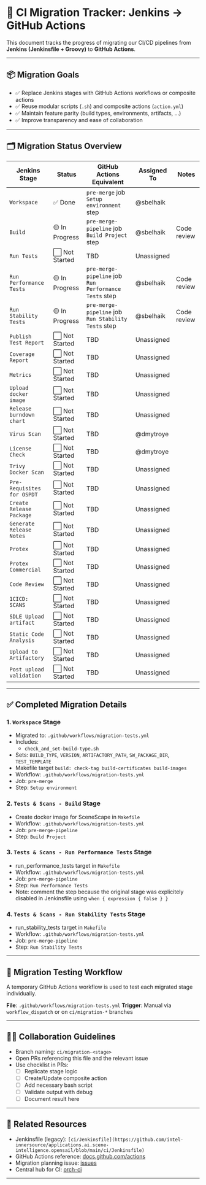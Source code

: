 # 🧭 CI Migration Tracker: Jenkins → GitHub Actions

This document tracks the progress of migrating our CI/CD pipelines from **Jenkins (Jenkinsfile + Groovy)** to **GitHub Actions**.

---

## 📦 Migration Goals

- ✅ Replace Jenkins stages with GitHub Actions workflows or composite actions
- ✅ Reuse modular scripts (`.sh`) and composite actions (`action.yml`)
- ✅ Maintain feature parity (build types, environments, artifacts, ...)
- ✅ Improve transparency and ease of collaboration

---

## 🗂️ Migration Status Overview

| Jenkins Stage               | Status          | GitHub Actions Equivalent                             | Assigned To    | Notes              |
|-----------------------------|-----------------|-------------------------------------------------------|----------------|--------------------|
| `Workspace`                 | ✅ Done         | `pre-merge` job `Setup environment` step              | @sbelhaik      |                    |
| `Build`                     | 🟡 In Progress  | `pre-merge-pipeline` job `Build Project` step         | @sbelhaik      | Code review        |
| `Run Tests`                 | ⬜ Not Started  | TBD                                                   | Unassigned     |                    |
| `Run Performance Tests`     | 🟡 In Progress  | `pre-merge-pipeline` job `Run Performance Tests` step | @sbelhaik      | Code review        |
| `Run Stability Tests`       | 🟡 In Progress  | `pre-merge-pipeline` job `Run Stability Tests` step   | @sbelhaik      | Code review        |
| `Publish Test Report`       | ⬜ Not Started  | TBD                                                   | Unassigned     |                    |
| `Coverage Report`           | ⬜ Not Started  | TBD                                                   | Unassigned     |                    |
| `Metrics`                   | ⬜ Not Started  | TBD                                                   | Unassigned     |                    |
| `Upload docker image`       | ⬜ Not Started  | TBD                                                   | Unassigned     |                    |
| `Release burndown chart`    | ⬜ Not Started  | TBD                                                   | Unassigned     |                    |
| `Virus Scan`                | ⬜ Not Started  | TBD                                                   | @dmytroye      |                    |
| `License Check`             | ⬜ Not Started  | TBD                                                   | @dmytroye      |                    |
| `Trivy Docker Scan`         | ⬜ Not Started  | TBD                                                   | Unassigned     |                    |
| `Pre-Requisites for OSPDT`  | ⬜ Not Started  | TBD                                                   | Unassigned     |                    |
| `Create Release Package`    | ⬜ Not Started  | TBD                                                   | Unassigned     |                    |
| `Generate Release Notes`    | ⬜ Not Started  | TBD                                                   | Unassigned     |                    |
| `Protex`                    | ⬜ Not Started  | TBD                                                   | Unassigned     |                    |
| `Protex Commercial`         | ⬜ Not Started  | TBD                                                   | Unassigned     |                    |
| `Code Review`               | ⬜ Not Started  | TBD                                                   | Unassigned     |                    |
| `1CICD: SCANS`              | ⬜ Not Started  | TBD                                                   | Unassigned     |                    |
| `SDLE Upload artifact`      | ⬜ Not Started  | TBD                                                   | Unassigned     |                    |
| `Static Code Analysis`      | ⬜ Not Started  | TBD                                                   | Unassigned     |                    |
| `Upload to Artifactory`     | ⬜ Not Started  | TBD                                                   | Unassigned     |                    |
| `Post upload validation`    | ⬜ Not Started  | TBD                                                   | Unassigned     |                    |

---

## ✅ Completed Migration Details

### 1. `Workspace` Stage

- Migrated to: `.github/workflows/migration-tests.yml`
- Includes:
  - `check_and_set-build-type.sh`
- Sets: `BUILD_TYPE`, `VERSION`, `ARTIFACTORY_PATH`, `SW_PACKAGE_DIR`, `TEST_TEMPLATE`
- Makefile target `build: check-tag build-certificates build-images`
- Workflow: `.github/workflows/migration-tests.yml`
- Job: `pre-merge`
- Step: `Setup environment`

### 2. `Tests & Scans - Build` Stage

- Create docker image for SceneScape in `Makefile`
- Workflow: `.github/workflows/migration-tests.yml`
- Job: `pre-merge-pipeline`
- Step: `Build Project`

### 3. `Tests & Scans - Run Performance Tests` Stage

- run_performance_tests target in `Makefile`
- Workflow: `.github/workflows/migration-tests.yml`
- Job: `pre-merge-pipeline`
- Step: `Run Performance Tests`
- Note: comment the step because the original stage was explicitely disabled in Jenkinsfile using `when { expression { false } }`

### 4. `Tests & Scans - Run Stability Tests` Stage

- run_stability_tests target in `Makefile`
- Workflow: `.github/workflows/migration-tests.yml`
- Job: `pre-merge-pipeline`
- Step: `Run Stability Tests`

---

## 🧪 Migration Testing Workflow

A temporary GitHub Actions workflow is used to test each migrated stage individually.

**File**: `.github/workflows/migration-tests.yml`
**Trigger**: Manual via `workflow_dispatch` or on `ci/migration-*` branches

---

## 🧑‍💻 Collaboration Guidelines

- Branch naming: `ci/migration-<stage>`
- Open PRs referencing this file and the relevant issue
- Use checklist in PRs:
  - [ ] Replicate stage logic
  - [ ] Create/Update composite action
  - [ ] Add necessary bash script
  - [ ] Validate output with debug
  - [ ] Document result here

---

## 🔗 Related Resources

- Jenkinsfile (legacy): `[ci/Jenkinsfile](https://github.com/intel-innersource/applications.ai.scene-intelligence.opensail/blob/main/ci/Jenkinsfile)`
- GitHub Actions reference: [docs.github.com/actions](https://docs.github.com/actions)
- Migration planning issue: [issues](https://github.com/open-edge-platform/scenescape/issues)
- Central hub for CI: [orch-ci](https://github.com/open-edge-platform/orch-ci)

---
